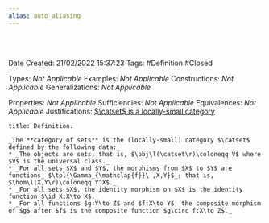 ```yaml
---
alias: auto_aliasing
---
```


<br />
<br />

Date Created: 21/02/2022 15:37:23
Tags: #Definition #Closed 

Types: _Not Applicable_
Examples: _Not Applicable_
Constructions: _Not Applicable_
Generalizations: _Not Applicable_

Properties: _Not Applicable_
Sufficiencies: _Not Applicable_
Equivalences: _Not Applicable_
Justifications: [$\catset$ is a locally-small category](Category%20of%20sets%20is%20a%20locally-small%20category.md)

``` ad-Definition
title: Definition.

_The **category of sets** is the (locally-small) category $\catset$ defined by the following data:_
* _The objects are sets; that is, $\obj\l(\catset\r)\coloneqq V$ where $V$ is the universal class._
* _For all sets $X$ and $Y$, the morphisms from $X$ to $Y$ are functions_ $\tpl{\Gamma_{\mathclap{f}}\ ,X,Y}$_; that is, $\hom\l(X,Y\r)\coloneqq Y^X$._
* _For all sets $X$, the identity morphism on $X$ is the identity function $\id_X:X\to X$._
* _For all functions $g:Y\to Z$ and $f:X\to Y$, the composite morphism of $g$ after $f$ is the composite function $g\circ f:X\to Z$._

```
